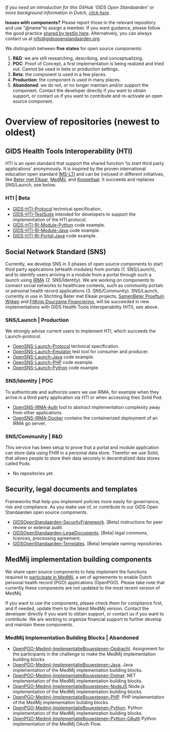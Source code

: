 *If you need an introduction for this GitHub ‘GIDS Open Standaarden’ or more background information in Dutch, [click here](https://github.com/GIDSOpenStandaarden/Introduction).*

**Issues with components?** Please report those in the relevant repository and use "@name"to assign a member. If you want guidance, please follow the good practice [shared by testlio here](https://testlio.com/blog/the-ideal-bug-report/). Alternatively, you can always contact us at info@gidsopenstandaarden.org. 

We distinguish between **five states** for open source components:

1. **R&D**: we are still researching, describing, and conceptualizing.
2. **POC**: Proof of Concept, a first implementation is being realized and tried out. Cannot be used in beta or production settings.
3. **Beta**: the component is used in a few places.
4. **Production**: the component is used in many places.
5. **Abandoned**: we do not, or no longer maintain and/or support the component. Contact the developer directly if you want to obtain support, or contact us if you want to contribute and re-activate an open source component.  


# Overview of repositories (newest to oldest)

## GIDS Health Tools Interoperability (HTI)
HTI is an open standard that support the shared function 'to start third party applications' anonymously. It is inspired by the proven international education open standard [IMS-LTI](https://www.imsglobal.org/activity/learning-tools-interoperability) and can be (re)used in different initiatives, like [Beter met Elkaar](https://www.betermetelkaar.org), [MedMij](https://www.medmij.nl), and [Koppeltaal](https://www.koppeltaal.nl). It succeeds and replaces SNS/Launch, see below. 

### HTI | Beta
- [GIDS-HTI-Protocol](https://github.com/GIDSOpenStandaarden/GIDS-HTI-Protocol) technical specification.
- [GIDS-HTI-TestSuite](https://github.com/GIDSOpenStandaarden/GIDS-HTI-TestSuite) intended for developers to support the implementation of the HTI protocol.
- [GIDS-HTI-RI-Module-Python](https://github.com/GIDSOpenStandaarden/GIDS-HTI-RI-Module-Python) code example.
- [GIDS-HTI-RI-Module-Java](https://github.com/GIDSOpenStandaarden/GIDS-HTI-RI-Module-Java) code example.
- [GIDS-HTI-RI-Portal-Java](https://github.com/GIDSOpenStandaarden/GIDS-HTI-RI-Portal-Java) code example.

## Social Network Standard (SNS)
Currently, we develop SNS in 3 phases of open source components to start third party applications (eHealth modules) from portals (1. SNS/Launch), and to identify users arriving in a module from a portal through such a launch using [IRMA](https://github.com/privacybydesign) (2. SNS/Identity). We are working on components to connect social networks to healthcare contexts, such as community portals or personal health record applications (3. SNS/Community). SNS/Launch, currently in use in Stichting Beter met Elkaar projects; [SamenBeter Proeftuin Wijken](https://www.samenbeter.org/proeftuinen) and [FitKnip Duurzame Financiering](https://www.samenbeter.org/fitknip), will be succeeded in new implementations with GIDS Health Tools Interoperability (HTI), see above.

### SNS/Launch | Production
We strongly advise current users to implement HTI, which succeeds the Launch-protocol.
- [OpenSNS-Launch-Protocol](https://github.com/GIDSOpenStandaarden/OpenSNS-Launch-Protocol) technical specification.
- [OpenSNS-Launch-Emulator](https://github.com/GIDSOpenStandaarden/OpenSNS-Launch-Emulator) test tool for consumer and producer.
- [OpenSNS-Launch-Java](https://github.com/GIDSOpenStandaarden/OpenSNS-Launch-Java) code example.
- [OpenSNS-Launch-PHP](https://github.com/GIDSOpenStandaarden/OpenSNS-Launch-PHP) code example.
- [OpenSNS-Launch-Python](https://github.com/GIDSOpenStandaarden/OpenSNS-Launch-Python) code example.

### SNS/Identity | POC
To authenticate and authorize users we use IRMA, for example when they arrive in a third party application via HTI or when accessing their Solid Pod.
- [OpenSNS-IRMA-Auth](https://github.com/GIDSOpenStandaarden/OpenSNS-IRMA-Auth) tool to abstract implementation complexity away from other applications.
- [OpenSNS-IRMA-Docker](https://github.com/GIDSOpenStandaarden/OpenSNS-IRMA-Docker) contains the containerized deployment of an IRMA go server.

### SNS/Community | R&D
This service has been setup to prove that a portal and module application can store data using FHIR in a personal data store. Therefor we use Solid, that allows people to store their data securely in decentralized data stores called Pods.
- No repositories yet.
 
## Security, legal documents and templates
Frameworks that help you implement policies more easily for governance, risk and compliance. As you make use of, or contribute to our GIDS Open Standaarden open source components.

- [GIDSOpenStandaarden-SecurityFramework](https://github.com/GIDSOpenStandaarden/GIDSOpenStandaarden-SecurityFramework). [Beta] instructions for peer review or external audit.
- [GIDSOpenStandaarden-LegalDocuments](https://github.com/GIDSOpenStandaarden/GIDSOpenStandaarden-LegalDocuments). [Beta] legal commons, licences, processing agreement.
- [GIDSOpenStandaarden-Templates](https://github.com/GIDSOpenStandaarden/GIDSOpenStandaarden-Templates). [Beta] template naming repositories. 
 
## MedMij implementation building components
We share open source components to help implement the functions required to [participate in MedMij](https://www.medmij.nl/open-source-bouwstenen/), a set of agreements to enable Dutch personal health record (PGO) applications (OpenPGO). Please take note that currently these components are not updated to the most recent version of MedMij.

If you want to use the components, please check them for compliance first, and if needed, update them to the latest MedMij version. Contact the developer directly if you want to obtain support, or contact us if you want to contribute. We are working to organize financial support to further develop and maintain these components.

### MedMij Implementation Building Blocks | Abandoned
- [OpenPGO-Medmij-ImplementatieBouwstenen-Opdracht](https://github.com/GIDSOpenStandaarden/OpenPGO-Medmij-ImplementatieBouwstenen-Opdracht). Assignment for the participants in the challenge to make the MedMij implementation building blocks
- [OpenPGO-Medmij-ImplementatieBouwstenen-Java](https://github.com/GIDSOpenStandaarden/OpenPGO-Medmij-ImplementatieBouwstenen-Java). Java implementation of the MedMij implementation building blocks.
- [OpenPGO-Medmij-ImplementatieBouwstenen-Dotnet](https://github.com/GIDSOpenStandaarden/OpenPGO-Medmij-ImplementatieBouwstenen-Dotnet) .NET implementation of the MedMij implementation building blocks.
- [OpenPGO-Medmij-ImplementatieBouwstenen-NodeJS](https://github.com/GIDSOpenStandaarden/OpenPGO-Medmij-ImplementatieBouwstenen-NodeJS) Node.js implementation of the MedMij implementation building blocks.
- [OpenPGO-Medmij-ImplementatieBouwstenen-PHP](https://github.com/GIDSOpenStandaarden/OpenPGO-Medmij-ImplementatieBouwstenen-PHP). PHP implementation of the MedMij implementation building blocks.
- [OpenPGO-Medmij-ImplementatieBouwstenen-Python](https://github.com/GIDSOpenStandaarden/OpenPGO-Medmij-ImplementatieBouwstenen-Python). Python implementation of the MedMij implementation building blocks.
- [OpenPGO-Medmij-ImplementatieBouwstenen-Python-OAuth](https://github.com/GIDSOpenStandaarden/OpenPGO-Medmij-ImplementatieBouwstenen-Python-OAuth) Python implementation of the MedMij OAuth Flow.
